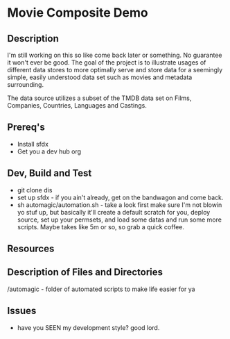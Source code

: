 # Movie Composite Demo
## Description

I'm still working on this so like come back later or something. No guarantee it won't ever be good. The goal of the project is to illustrate usages of different data stores to more optimally serve and store data for a seemingly simple, easily understood data set such as movies and metadata surrounding.

The data source utilizes a subset of the TMDB data set on Films, Companies, Countries, Languages and Castings. 

## Prereq's
* Install sfdx
* Get you a dev hub org

## Dev, Build and Test

* git clone dis
* set up sfdx - if you ain't already, get on the bandwagon and come back.
* sh automagic/automation.sh - take a look first make sure I'm not blowin yo stuf up, but basically it'll create a default scratch for you, deploy source, set up your permsets, and load some datas and run some more scripts. Maybe takes like 5m or so, so grab a quick coffee.

## Resources


## Description of Files and Directories
/automagic - folder of automated scripts to make life easier for ya

## Issues
* have you SEEN my development style? good lord.